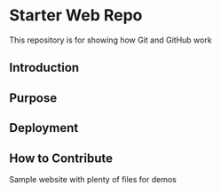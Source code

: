 # Starter Web Repo

This repository is for showing how Git and GitHub work

## Introduction


## Purpose

## Deployment 
## How to Contribute


Sample website with plenty of files for demos